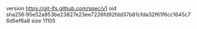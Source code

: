 version https://git-lfs.github.com/spec/v1
oid sha256:95e52a853be23827e23ee7226fd92fdd37b81cfda32f61f6cc1645c76d5ef6a8
size 11105
